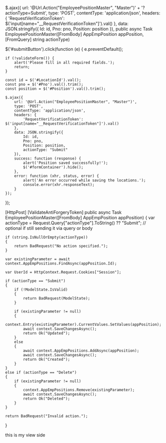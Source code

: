 $.ajax({
    url: '@Url.Action("EmployeePositionMaster", "Master")' + '?actionType=Submit',
    type: 'POST',
    contentType: 'application/json',
    headers: {
        'RequestVerificationToken': $('input[name="__RequestVerificationToken"]').val()
    },
    data: JSON.stringify({
        Id: id,
        Pno: pno,
        Position: position
    }),
public async Task<IActionResult> EmployeePositionMaster([FromBody] AppEmpPosition appPosition, [FromQuery] string actionType)




$('#submitButton').click(function (e) {
    e.preventDefault();

    if (!validateForm()) {
        alert('Please fill in all required fields.');
        return;
    }

    const id = $('#LocationId').val();
    const pno = $('#Pno').val().trim();
    const position = $('#Position').val().trim();

    $.ajax({
        url: '@Url.Action("EmployeePositionMaster", "Master")',
        type: 'POST',
        contentType: 'application/json',
        headers: {
            'RequestVerificationToken': $('input[name="__RequestVerificationToken"]').val()
        },
        data: JSON.stringify({
            Id: id,
            Pno: pno,
            Position: position,
            actionType: "Submit"
        }),
        success: function (response) {
            alert('Position saved successfully!');
            $('#formContainer').hide();
        },
        error: function (xhr, status, error) {
            alert('An error occurred while saving the locations.');
            console.error(xhr.responseText);
        }
    });
});

[HttpPost]
[ValidateAntiForgeryToken]
public async Task<IActionResult> EmployeePositionMaster([FromBody] AppEmpPosition appPosition)
{
    var actionType = Request.Query["actionType"].ToString() ?? "Submit"; // optional if still sending it via query or body

    if (string.IsNullOrEmpty(actionType))
    {
        return BadRequest("No action specified.");
    }

    var existingParameter = await context.AppEmpPositions.FindAsync(appPosition.Id);

    var UserId = HttpContext.Request.Cookies["Session"];
    
    if (actionType == "Submit")
    {
        if (!ModelState.IsValid)
        {
            return BadRequest(ModelState);
        }

        if (existingParameter != null)
        {
            context.Entry(existingParameter).CurrentValues.SetValues(appPosition);
            await context.SaveChangesAsync();
            return Ok("Updated");
        }
        else
        {
            await context.AppEmpPositions.AddAsync(appPosition);
            await context.SaveChangesAsync();
            return Ok("Created");
        }
    }
    else if (actionType == "Delete")
    {
        if (existingParameter != null)
        {
            context.AppEmpPositions.Remove(existingParameter);
            await context.SaveChangesAsync();
            return Ok("Deleted");
        }
    }

    return BadRequest("Invalid action.");
}




this is my view side 

<div id="formContainer" style="display:none;">
    <form asp-action="EmployeePositionMaster" asp-controller="Master" id="form2" method="post">
        @Html.AntiForgeryToken()
        <div asp-validation-summary="ModelOnly" class="text-danger"></div>
        <div class="card rounded-9">
            <div class="card-header text-center" style="background-color: #bbb8bf;color: #000000;font-weight:bold;">
                Location Master Entry
            </div>
            <div class="col-md-12">
                <fieldset style="border:1px solid #bfbebe;padding:5px 20px 5px 20px;border-radius:6px;">
                    <div class="row">

                        <div class="form-group row">

                            <div class="col-sm-1 d-flex">
                                <label asp-for="Pno" class="control-label">Pno</label>
                            </div>
                            <div class="col-sm-3">
                                <input asp-for="Pno" class="form-control form-control-sm PnoInput" id="Pno" placeholder="" required autocomplete="off" />

                            </div>
                            <div class="col-sm-1 d-flex">
                                <label asp-for="Position" class="control-label">Position</label>
                            </div>
                            <div class="col-sm-2">
                                <input asp-for="Position" class="form-control form-control-sm PositionInput" id="Position" placeholder="" required autocomplete="off" />

                            </div>
                         

                        </div>

                        <input type="hidden" name="Id" value="@Model.Id" />
                        <div class="form-group row mt-2">

                            <input asp-for="Id" type="text" value="@Model.Id" id="LocationId" hidden />
                            
                        </div>
                        <input type="hidden" name="actionType" id="actionType" value="" />
                        <div class="form-group row">
                            <div class="col-sm-12 text-center">
                                <!-- Submit Button -->
                                <button type="button" id="submitButton" name="actionType" class="btn btn-primary">Submit</button>
                                <button type="button" id="deleteButton" name="actionType" class="btn btn-danger">Delete</button>

                            </div>
                        </div>

                    </div>
                </fieldset>

            </div>
        </div>
    </form>



  

  

</div>
this is my jquery 

<script>
    $(document).ready(function () {

        function validateForm() {
            let isValid = true;

          
            $('.is-invalid').removeClass('is-invalid');

           
            if ($('#Pno').val().trim() === '') {
                $('#Pno').addClass('is-invalid');
                isValid = false;
            }
            if ($('#Position').val().trim() === '') {
                $('#Position').addClass('is-invalid');
                isValid = false;
            }

            return isValid;
        }

        // Function to set the actionType before form submission
        function setAction(actionType, event = null) {
            if (event) event.preventDefault();
            $('#actionType').val(actionType);
            $('#form2').submit();
        }

        // Show the form for adding a new entry
        $('#showFormButton2').click(function () {
            $('#formContainer').show();
            $('#form2')[0].reset(); // Clear form fields
            $('#deleteButton').hide();
            $('#addRowButton').show();
        });

        // Open filled form for editing
        $(".OpenFilledForm").click(function (e) {
            e.preventDefault();
            $('#deleteButton').show();
            $('#addRowButton').hide();

            var id = $(this).data("id");
            $.ajax({
                url: '@Url.Action("EmployeePositionMaster", "Master")',
                type: 'GET',
                data: { id: id },
                success: function (response) {
                    // Populate form fields with response data
                    $('#form2 #LocationId').val(response.id);
                   
                    $('#form2 #Pno').val(response.pno);
                    $('#form2 #Position').val(response.position);
                   

                    // Show the form
                    $('#formContainer').show();
                },
                error: function () {
                    alert("An error occurred while loading the form data.");
                }
            });
        });

      


        // Handle the submit button click
        $('#submitButton').click(function (e) {
            e.preventDefault();

            // Validate form fields
            if (!validateForm()) {
                alert('Please fill in all required fields.');
                return;
            }

            const id = $('#LocationId').val();
            const rowsData = [];
          
                const pno = $(this).find('.PnoInput').val();
                const position = $(this).find('.PositionInput').val();
               

                rowsData.push({
                    Position: position,
                    Pno: pno,
                    Id: id
                });
       

            $.ajax({
                url: '@Url.Action("EmployeePositionMaster", "Master")',
                type: 'POST',
                contentType: 'application/json',
                data: JSON.stringify({
                    Id: id,
                    actionType: "Submit"
                }),
                success: function (response) {
                    alert('Position saved successfully!');
                    $('#formContainer').hide();
                },
                error: function () {
                    alert('An error occurred while saving the locations.');
                }
            });
        });



        // Handle the delete button click
        $('#deleteButton').click(function (e) {
            e.preventDefault();
            const id = $('#LocationId').val();
            const rowsData = [];
            $('.location-row').each(function () {
                //const id = $(this).data('id');
                rowsData.push({ Id: id });
            });

            $.ajax({
                url: '@Url.Action("EmployeePositionMaster", "Master")',
                type: 'POST',
                contentType: 'application/json',
                data: JSON.stringify({ Id: id, appLocations: rowsData, actionType: "Delete" }),
                success: function (response) {
                    alert('Locations deleted successfully!');
                    $('#formContainer').hide();
                },
                error: function () {
                    alert('An error occurred while deleting the locations.');
                }
            });
        });
    });
</script>

and this is my controller logic 

[HttpPost]
[ValidateAntiForgeryToken]
public async Task<IActionResult> EmployeePositionMaster(AppEmpPosition appPosition, string actionType)
{
    if (string.IsNullOrEmpty(actionType))
    {
        return BadRequest("No action specified.");
    }

    var existingParameter = await context.AppEmpPositions.FindAsync(appPosition.Id);

    var UserId = HttpContext.Request.Cookies["Session"];
    if (actionType == "Submit")
    {
        if (!ModelState.IsValid)
        {
            foreach (var state in ModelState)
            {
                foreach (var error in state.Value.Errors)
                {
                    Console.WriteLine($"Key:{state.Key},Error:{error.ErrorMessage}");
                }
            }
        }


        if (ModelState.IsValid)
        {


            if (existingParameter != null)
            {
              
                context.Entry(existingParameter).CurrentValues.SetValues(appPosition);
                await context.SaveChangesAsync();
                TempData["Updatedmsg"] = "Position Updated Successfully!";
                return RedirectToAction("PositionMaster");
            }
            else
            {

                
                await context.AppEmpPositions.AddAsync(appPosition);
                await context.SaveChangesAsync();
                TempData["msg"] = "Position Added Successfully!";
                return RedirectToAction("PositionMaster");
            }
        }
    }
    else if (actionType == "Delete")
    {
        if (existingParameter != null)
        {
            context.AppEmpPositions.Remove(existingParameter);
            await context.SaveChangesAsync();
            TempData["Dltmsg"] = "Position Deleted Successfully!";
        }
    }

    return RedirectToAction("PositionMaster");
}

in this i am getting An error occurred while saving the locations.
